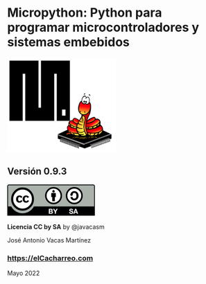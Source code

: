 # Micropython: Python para programar microcontroladores y sistemas embebidos

![](./images/Logo_uPython_small.png)

## Versión 0.9.3

![](./images/Licencia_cc_peque.png)  

__Licencia CC by SA__ by @javacasm

José Antonio Vacas Martínez

### https://elCacharreo.com

Mayo 2022

